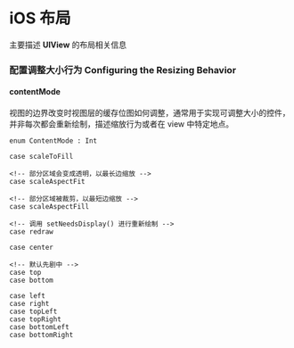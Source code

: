 # iOS 布局

主要描述 **UIView** 的布局相关信息

### 配置调整大小行为 Configuring the Resizing Behavior

#### contentMode

视图的边界改变时视图层的缓存位图如何调整，通常用于实现可调整大小的控件，并非每次都会重新绘制，描述缩放行为或者在 view 中特定地点。

```
enum ContentMode : Int

case scaleToFill

<!-- 部分区域会变成透明，以最长边缩放 -->
case scaleAspectFit

<!-- 部分区域被裁剪，以最短边缩放 -->
case scaleAspectFill

<!-- 调用 setNeedsDisplay() 进行重新绘制 -->
case redraw

case center

<!-- 默认先剧中 -->
case top
case bottom

case left
case right
case topLeft
case topRight
case bottomLeft
case bottomRight

```

## 